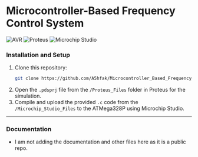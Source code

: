 # **Microcontroller-Based Frequency Control System**

![AVR](https://img.shields.io/badge/Programming-AVR-blue) ![Proteus](https://img.shields.io/badge/Simulation-Proteus-lightblue) ![Microchip Studio](https://img.shields.io/badge/IDE-Microchip%20Studio-orange)

### **Installation and Setup**
1. Clone this repository:
   ```bash
   git clone https://github.com/A5hfak/Microcontroller_Based_Frequency_Control_System.git
   ```
2. Open the `.pdsprj` file from the `/Proteus_Files` folder in Proteus for the simulation.
3. Compile and upload the provided `.c` code from the `/Microchip_Studio_Files` to the ATMega328P using Microchip Studio.
---

### **Documentation**
   - I am not adding the documentation and other files here as it is a public repo. 
